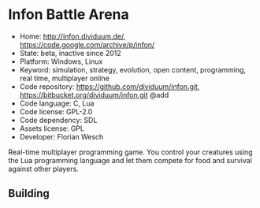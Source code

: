 # Infon Battle Arena

- Home: http://infon.dividuum.de/, https://code.google.com/archive/p/infon/
- State: beta, inactive since 2012
- Platform: Windows, Linux
- Keyword: simulation, strategy, evolution, open content, programming, real time, multiplayer online
- Code repository: https://github.com/dividuum/infon.git, https://bitbucket.org/dividuum/infon.git @add
- Code language: C, Lua
- Code license: GPL-2.0
- Code dependency: SDL
- Assets license: GPL
- Developer: Florian Wesch

Real-time multiplayer programming game. You control your creatures using the Lua programming language and let them compete for food and survival against other players.

## Building
